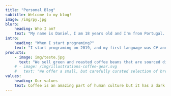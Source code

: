 ```yaml
---
title: "Personal Blog"
subtitle: Welcome to my blog!
image: /img/py.jpg
blurb:
    heading: Who I am?
    text: "My name is Daniel, I am 18 years old and I'm from Portugal. I love programming and learn new languages. On my freetimes I like to play videogames and go to the beach."
intro:
    heading: "When I start programing?"
    text: "I start programing on 2019, and my first language was C# and it gave me a great desire to learn new languages ​​and deepen my knowledge."
products:
    - image: img/teste.jpg
      text: "We sell green and roasted coffee beans that are sourced directly from independent farmers and farm cooperatives. We’re proud to offer a variety of coffee beans grown with great care for the environment and local communities. Check our post or contact us directly for current availability."
    # - image: /img/illustrations-coffee-gear.svg
    #   text: "We offer a small, but carefully curated selection of brewing gear and tools for every taste and experience level. No matter if you roast your own beans or just bought your first french press, you’ll find a gadget to fall in love with in our shop."
values:
    heading: Our values
    text: Coffee is an amazing part of human culture but it has a dark side too – one of colonialism and mindless abuse of natural resources and human lives. We want to turn this around and return the coffee trade to the drink’s exhilarating, empowering and unifying nature.
---
```


